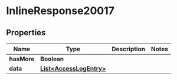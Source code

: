 

# InlineResponse20017

## Properties

Name | Type | Description | Notes
------------ | ------------- | ------------- | -------------
**hasMore** | **Boolean** |  | 
**data** | [**List&lt;AccessLogEntry&gt;**](AccessLogEntry.md) |  | 



